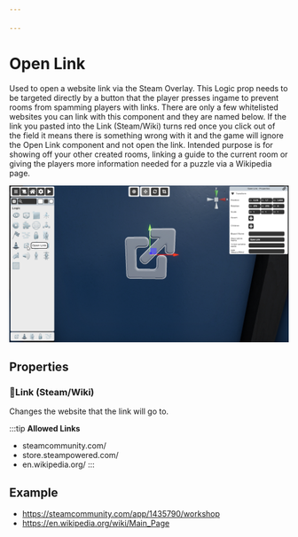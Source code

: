 ```yaml
---

---
```


# Open Link

Used to open a website link via the Steam Overlay. This Logic prop needs to be targeted directly by a button that the player presses ingame to prevent rooms from spamming players with links. There are only a few whitelisted websites you can link with this component and they are named below. If the link you pasted into the Link (Steam/Wiki) turns red once you click out of the field it means there is something wrong with it and the game will ignore the Open Link component and not open the link.
Intended purpose is for showing off your other created rooms, linking a guide to the current room or giving the players more information needed for a puzzle via a Wikipedia page.

![Open Link Selector](./img/Open_Link-Selector.png)


## Properties

### :small_orange_diamond:Link (Steam/Wiki)

<div className="highlight-div">
Changes the website that the link will go to.
</div>

:::tip  **Allowed Links**
  - steamcommunity.com/
  - store.steampowered.com/
  - en.wikipedia.org/
:::


## Example
  - https://steamcommunity.com/app/1435790/workshop
  - https://en.wikipedia.org/wiki/Main_Page